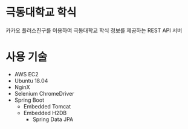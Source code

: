# 극동대학교 학식
카카오 플러스친구를 이용하여 극동대학교 학식 정보를 제공하는 REST API 서버

# 사용 기술
- AWS EC2
- Ubuntu 18.04
- NginX
- Selenium ChromeDriver
- Spring Boot
  - Embedded Tomcat
  - Embedded H2DB
    - Spring Data JPA
